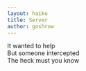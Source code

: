 ```yaml
---
layout: haiku
title: Server
author: goshrow
---
```


It wanted to help<br>
But someone intercepted<br>
The heck must you know<br>